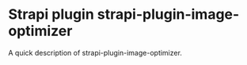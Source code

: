 # Strapi plugin strapi-plugin-image-optimizer

A quick description of strapi-plugin-image-optimizer.

